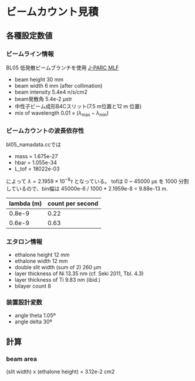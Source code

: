 # ビームカウント見積

## 各種設定数値

### ビームライン情報

BL05 低発散ビームブランチを使用
[J-PARC MLF](https://mlfinfo.jp/ja/bl05/)

- beam height 30 mm
- beam width 6 mm (after collimation)
- beam intensity 5.4e4 n/s/cm2
- beam発散角 5.4e-2 µstr
- 中性子ビーム成形B4Cスリット(7.5 m位置と12 m 位置)
- mix of wavelength $0.01\times(\lambda_\mathrm{max}-\lambda_\mathrm{min})$

### ビームカウントの波長依存性

bl05_namadata.ccでは

- mass = 1.675e-27
- hbar = 1.055e-34
- L_tof = 18022e-03

によって $\lambda=2.1959\times10^{-8}\tau$ となっている。
tofは 0 ~ 45000 µs を 1000 分割しているので、bin幅は
45000e-6 / 1000 * 2.1959e-8 = 9.88e-13 m.

| lambda (m) | count per second |
|-|-|
| 0.8e-9 | 0.22 |
| 0.6e-9 | 0.63 |

### エタロン情報

- ethalone height 12 mm
- ethalone width 12 mm
- double slit width (sum of 2) 260 µm
- layer thickness of Ni 13.35 nm (cf. Seki 2011, Tbl. 4.3)
- layer thickness of Ti 9.83 nm (ibid.)
- bilayer count 8

### 装置設計変数

- angle theta 1.05º
- angle delta 30º

## 計算

### beam area

(slit width) x (ethalone height) = 3.12e-2 cm2
